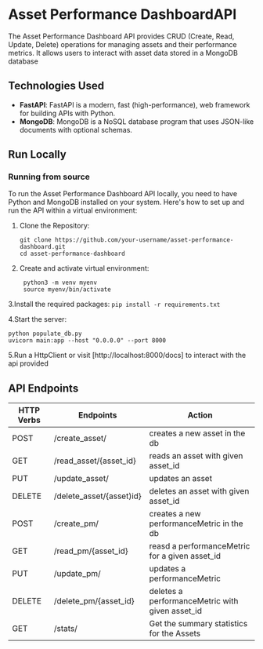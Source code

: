 
# Asset Performance DashboardAPI



The Asset Performance Dashboard API provides CRUD (Create, Read, Update, Delete) operations for managing assets and their performance metrics. It allows users to interact with asset data stored in a MongoDB database
## Technologies Used

- **FastAPI**: FastAPI is a modern, fast (high-performance), web framework for building APIs with Python.
- **MongoDB**: MongoDB is a NoSQL database program that uses JSON-like documents with optional schemas.

## Run Locally
### Running from source
To run the Asset Performance Dashboard API locally, you need to have Python and MongoDB installed on your system. Here's how to set up and run the API within a virtual environment:

1. Clone the Repository: 
    ``` 
   git clone https://github.com/your-username/asset-performance-dashboard.git
   cd asset-performance-dashboard
    ```

2. Create and activate virtual environment: 
   ```
    python3 -m venv myenv
    source myenv/bin/activate
   ```
    
3.Install the required packages:
    ```
    pip install -r requirements.txt  
    ```

4.Start the server:
```
python populate_db.py
uvicorn main:app --host "0.0.0.0" --port 8000
```
5.Run a HttpClient or visit [http://localhost:8000/docs] to interact with the api provided

## API Endpoints
| HTTP Verbs | Endpoints | Action |
| --- | --- | --- |
| POST | /create_asset/ | creates a new asset in the db |
| GET | /read_asset/{asset_id}| reads an  asset with given asset_id|
| PUT | /update_asset/ | updates an asset |
| DELETE| /delete_asset/{asset)id} | deletes an asset with given asset_id |
| POST | /create_pm/ | creates a new performanceMetric in the db |
| GET | /read_pm/{asset_id}| reasd a performanceMetric for a given asset_id|
| PUT | /update_pm/ | updates a performanceMetric |
| DELETE| /delete_pm/{asset_id} | deletes a performanceMetric with given asset_id |
| GET | /stats/ | Get the summary statistics for the Assets |




